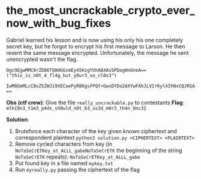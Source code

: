 # the_most_uncrackable_crypto_ever_now_with_bug_fixes

Gabriel learned his lesson and is now using his only his one
completely secret key, but he forgot to encrypt his first
message to Larson. He then resent the same message encrypted.
Unfortunately, the message he sent unencrypted wasn't the flag.

`Ogc9EgwMMC0rZD86TQAHGGsmEy45KzgYUhA8XAsSPDogHnUneA==            ("this_is_n0t_4_fl4g_but_y0ur3_so_cl0s3")`


`IwM8GmMLcC0xZSZWJi9VECwePyR8KgsFPQt+GwsDYDo2AXYwFAhJLVIrKyl4IhNvCQJRGA==`


**Obs (ctf crew)**: Give the file `really_uncrackable.py` to contestants
**Flag**: `mlh{0n3_t1m3_p4ds_sh0uld_n0t_b3_us3d_m0r3_th4n_0nc3}`

**Solution**:
1. Bruteforce each character of the key given known ciphertext and correspondent plaintext `python3 solution.py <CIPHERTEXT> <PLAINTEXT>`
2. Remove cycled characters from key (in `NoTaSeCrETKey_at_ALLL_gabeNoTaSeCrETK` the beginning of the string `NoTaSeCrETK` repeats): `NoTaSeCrETKey_at_ALLL_gabe`
3. Put found key in a file named `mykey.txt`
4. Run `myreally.py` passing the ciphertext of the flag

